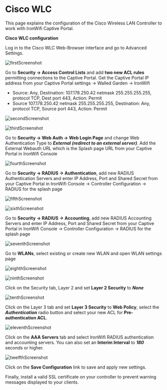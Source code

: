 #  Cisco WLC 

This page explains the configuration of the Cisco Wireless LAN Controller to work with IronWifi Captive Portal.

**Cisco WLC configuration**

Log in to the Cisco WLC Web-Browser interface and go to Advanced Settings.

![firstScreenshot](cisco_wlc/wlc1.png)

Go to **Security -> Access Control Lists** and add **two new ACL rules** permitting connections to the Captive Portal. Get the Captive Portal IP address from your Captive Portal settings -> Walled Garden -> IronWifi

- Source: Any, Destination: 107.178.250.42 netmask 255.255.255.255, protocol TCP, Dest port 443, Action: Permit
- Source 107.178.250.42 netmask 255.255.255.255, Destination: Any, protocol TCP, Source port 443, Action: Permit

![secondScreenshot](cisco_wlc/wlc2.png)

![thirdScreenshot](cisco_wlc/wlc3.png)

Go to **Security -> Web Auth -> Web Login Page** and change Web Authentication Type to **_External (redirect to an external server)_**. Add the External Webauth URL which is the Splash page URL from your Captive Portal in IronWifi Console

![fourthScreenshot](cisco_wlc/wlc4.png)

Go to **Security -> RADIUS -> Authentication**, add new RADIUS Authentication Servers and enter IP Address, Port and Shared Secret from your Captive Portal in IronWifi Console -> Controller Configuration -> RADIUS for the splash page

![fifthScreenshot](cisco_wlc/wlc5.png)

![sixthScreenshot](cisco_wlc/wlc6.png)

Go to **Security -> RADIUS -> Accounting**, add new RADIUS Accounting Servers and enter IP Address, Port and Shared Secret from your Captive Portal in IronWifi Console -> Controller Configuration -> RADIUS for the splash page

![seventhScreenshot](cisco_wlc/wlc7.png)

Go to **WLANs**, select existing or create new WLAN and open WLAN settings page

![eighthScreenshot](cisco_wlc/wlc8.png)

![ninthScreenshot](cisco_wlc/wlc9.png)

Click on the Security tab, Layer 2 and set **Layer 2 Security** to **_None_**

![tenthScreenshot](cisco_wlc/wlc10.png)

Click on the Layer 3 tab and set **Layer 3 Security** to **Web Policy**, select the **_Authentication_** radio button and select your new ACL for **Pre-authentication ACL**.

![eleventhScreenshot](cisco_wlc/wlc11.png)

Click on the **AAA Servers** tab and select IronWifi RADIUS authentication and accounting servers. You can also set an **Interim Interval** to **_180_** seconds or higher.

![twelfthScreenshot](cisco_wlc/wlc12.png)

Click on the **Save Configuration** link to save and apply new settings.

Finally, install a valid SSL certificate on your controller to prevent warning messages displayed to your clients.








